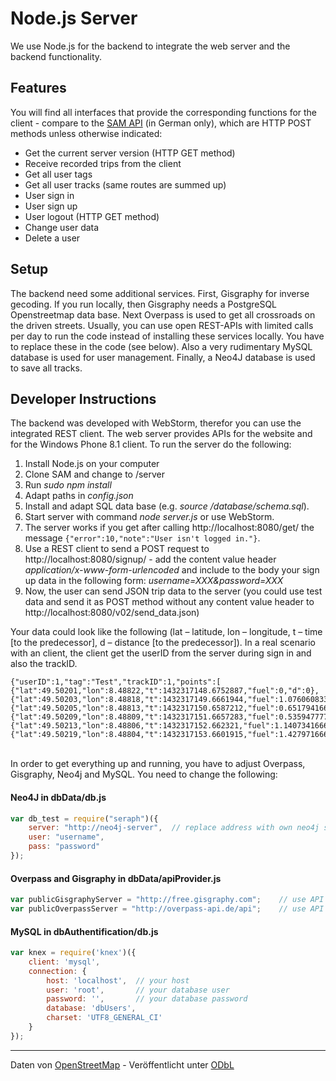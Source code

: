 # Node.js Server

We use Node.js for the backend to integrate the web server and the backend functionality.
## Features
You will find all interfaces that provide the corresponding functions for the client - compare to the [SAM API](../documentation/SAM-API.xlsx) (in German only), which are HTTP POST methods unless otherwise indicated: 

* Get the current server version (HTTP GET method)
* Receive recorded trips from the client
* Get all user tags
* Get all user tracks (same routes are summed up)
* User sign in
* User sign up
* User logout (HTTP GET method)
* Change user data
* Delete a user

## Setup
The backend need some additional services. First, Gisgraphy for inverse gecoding. If you run locally, then Gisgraphy needs a PostgreSQL Openstreetmap data base. Next Overpass is used to get all crossroads on the driven streets. Usually, you can use open REST-APIs with limited calls per day to run the code instead of installing these services locally. You have to replace these in the code (see below). Also a very rudimentary MySQL database is used for user management. Finally, a Neo4J database is used to save all tracks.

## Developer Instructions
The backend was developed with WebStorm, therefor you can use the integrated REST client. The web server provides APIs for the website and for the Windows Phone 8.1 client. To run the server do the following:

1. Install Node.js on your computer
2. Clone SAM and change to /server
3. Run *sudo npm install*
4. Adapt paths in *config.json*
5. Install and adapt SQL data base (e.g. *source <path>/database/schema.sql*).
6. Start server with command *node server.js* or use WebStorm.
7. The server works if you get after calling http://localhost:8080/get/ the message `{"error":10,"note":"User isn't logged in."}`.
8. Use a REST client to send a POST request to http://localhost:8080/signup/ - add the content value header *application/x-www-form-urlencoded* and include to the body your sign up data in the following form: *username=XXX&password=XXX*
9. Now, the user can send JSON trip data to the server (you could use test data and send it as POST method without any content value header to http://localhost:8080/v02/send_data.json)

Your data could look like the following (lat – latitude, lon – longitude, t – time [to the predecessor], d – distance [to the predecessor]). In a real scenario with an client, the client get the userID from the server during sign in and also the trackID.

```
{"userID":1,"tag":"Test","trackID":1,"points":[
{"lat":49.50201,"lon":8.48822,"t":1432317148.6752887,"fuel":0,"d":0},
{"lat":49.50203,"lon":8.48818,"t":1432317149.6661944,"fuel":1.0760608333333335,"d":3.85},
{"lat":49.50205,"lon":8.48813,"t":1432317150.6587212,"fuel":0.6517941666666667,"d":4.49},
{"lat":49.50209,"lon":8.48809,"t":1432317151.6657283,"fuel":0.5359477777777778,"d":4.73},
{"lat":49.50213,"lon":8.48806,"t":1432317152.662321,"fuel":1.1407341666666668,"d":5.61},
{"lat":49.50219,"lon":8.48804,"t":1432317153.6601915,"fuel":1.4279716666666666,"d":6.71}]}
```

<br/>In order to get everything up and running, you have to adjust Overpass, Gisgraphy, Neo4j and MySQL. You need to change the following:  
#### Neo4J in dbData/db.js
```javascript
var db_test = require("seraph")({
    server: "http://neo4j-server",  // replace address with own neo4j server
    user: "username",
    pass: "password"
});
```

#### Overpass and Gisgraphy in dbData/apiProvider.js
```javascript
var publicGisgraphyServer = "http://free.gisgraphy.com"; 	// use API
var publicOverpassServer = "http://overpass-api.de/api";	// use API
```

#### MySQL in dbAuthentification/db.js
```javascript
var knex = require('knex')({
    client: 'mysql',
    connection: {
        host: 'localhost', 	// your host
        user: 'root', 		// your database user
        password: '', 		// your database password
        database: 'dbUsers',
        charset: 'UTF8_GENERAL_CI'
    }
});
```


---
Daten von <a href="http://www.openstreetmap.org/">OpenStreetMap</a> - Veröffentlicht unter <a href="http://opendatacommons.org/licenses/odbl/">ODbL</a>
